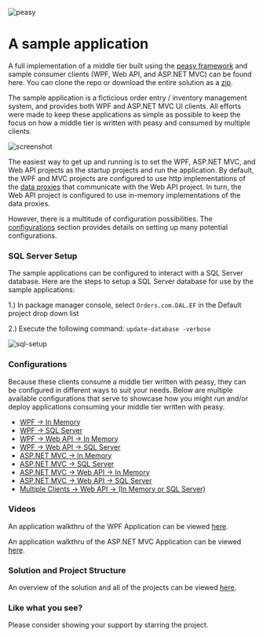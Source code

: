 ![peasy](https://www.dropbox.com/s/2yajr2x9yevvzbm/peasy3.png?dl=0&raw=1)

# A sample application

A full implementation of a middle tier built using the [peasy framework](https://github.com/peasy/Peasy.NET) and sample consumer clients (WPF, Web API, and ASP.NET MVC) can be found here.  You can clone the repo or download the entire solution as a [zip](https://github.com/peasy/samples/archive/master.zip).

The sample application is a ficticious order entry / inventory management system, and provides both WPF and ASP.NET MVC UI clients.  All efforts were made to keep these applications as simple as possible to keep the focus on how a middle tier is written with peasy and consumed by multiple clients.

![screenshot](https://www.dropbox.com/s/lw5y82r0yj4jrt3/screenshot.png?dl=0&raw=1)

The easiest way to get up and running is to set the WPF, ASP.NET MVC, and Web API projects as the startup projects and run the application.  By default, the WPF and MVC projects are configured to use http implementations of the [data proxies](https://github.com/peasy/Peasy.NET/wiki/Data-Proxy) that communicate with the Web API project.  In turn, the Web API project is configured to use in-memory implementations of the data proxies.

However, there is a multitude of configuration possibilities.  The [configurations](https://github.com/peasy/Samples#configurations) section provides details on setting up many potential configurations.

### SQL Server Setup

The sample applications can be configured to interact with a SQL Server database.  Here are the steps to setup a SQL Server database for use by the sample applications:

1.) In package manager console, select ```Orders.com.DAL.EF``` in the Default project drop down list

2.) Execute the following command: ```update-database -verbose```

![sql-setup](https://www.dropbox.com/s/g7x7oss660iz1ms/sql-setup.png?dl=0&raw=1)

### Configurations

Because these clients consume a middle tier written with peasy, they can be configured in different ways to suit your needs.  Below are multiple available configurations that serve to showcase how you might run and/or deploy applications consuming your middle tier written with peasy.

* [WPF &#8594; In Memory](https://github.com/peasy/Samples/wiki/Configuring-WPF-%E2%86%92--In-Memory)
* [WPF &#8594; SQL Server](https://github.com/peasy/Samples/wiki/Configuring-WPF-%E2%86%92-SQL-Server)
* [WPF &#8594; Web API &#8594; In Memory](https://github.com/peasy/Samples/wiki/Configuring-WPF-%E2%86%92-Web-API-%E2%86%92-In-Memory)
* [WPF &#8594; Web API &#8594; SQL Server](https://github.com/peasy/Samples/wiki/Configuring-WPF-%E2%86%92-Web-API-%E2%86%92-SQL-Server)
* [ASP.NET MVC &#8594; In Memory](https://github.com/peasy/Samples/wiki/Configuring-ASP.NET-MVC-%E2%86%92-In-Memory)
* [ASP.NET MVC &#8594; SQL Server](https://github.com/peasy/Samples/wiki/Configuring-ASP.NET-MVC-%E2%86%92-SQL-Server)
* [ASP.NET MVC &#8594; Web API &#8594; In Memory](https://github.com/peasy/Samples/wiki/Configuring-ASP.NET-MVC-%E2%86%92-Web-API-%E2%86%92-In-Memory)
* [ASP.NET MVC &#8594; Web API &#8594; SQL Server](https://github.com/peasy/Samples/wiki/Configuring-ASP.NET-MVC-%E2%86%92-Web-API-%E2%86%92-SQL-Server)
* [Multiple Clients &#8594; Web API &#8594; (In Memory or SQL Server)](https://github.com/peasy/Samples/wiki/Configuring-Multiple-Clients-%E2%86%92-Web-API-%E2%86%92-(In-Memory-or-SQL-Server))

### Videos

An application walkthru of the WPF Application can be viewed [here](https://youtu.be/EdBKA6m_HKY).

An application walkthru of the ASP.NET MVC Application can be viewed [here](https://youtu.be/8axAQ-s2rEQ).

### Solution and Project Structure

An overview of the solution and all of the projects can be viewed [here](https://github.com/peasy/Samples/wiki/Solution-and-project-structure).

### Like what you see?

Please consider showing your support by starring the project.

